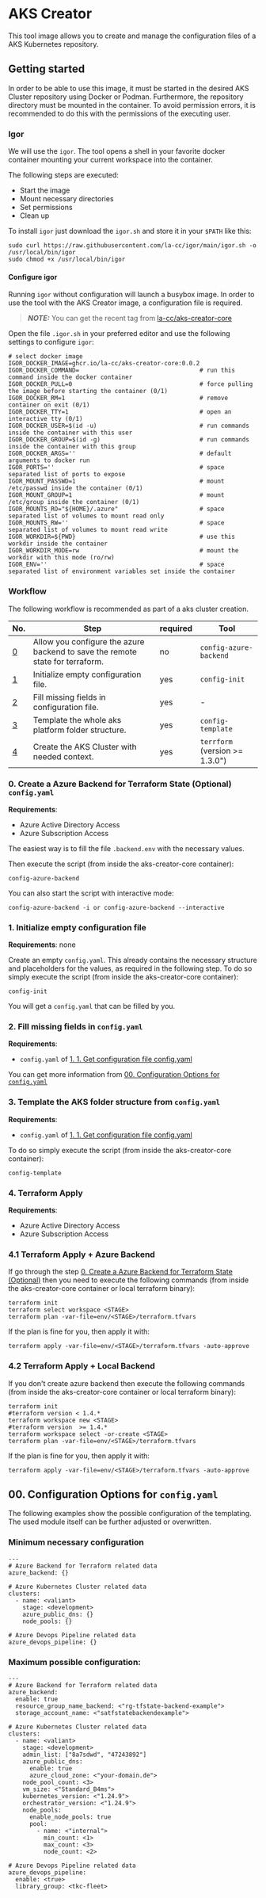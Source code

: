 # AKS Creator

This tool image allows you to create and manage the configuration files of a AKS Kubernetes repository.

## Getting started

In order to be able to use this image, it must be started in the desired AKS Cluster repository using Docker or Podman.
Furthermore, the repository directory must be mounted in the container.
To avoid permission errors, it is recommended to do this with the permissions of the executing user.

### Igor

We will use the `igor`.
The tool opens a shell in your favorite docker container mounting your current workspace into the container.

The following steps are executed:

- Start the image
- Mount necessary directories
- Set permissions
- Clean up

To install `igor` just download the `igor.sh` and store it in your `$PATH` like this:

    sudo curl https://raw.githubusercontent.com/la-cc/igor/main/igor.sh -o /usr/local/bin/igor
    sudo chmod +x /usr/local/bin/igor

#### Configure igor

Running `igor` without configuration will launch a busybox image. In order to use the tool with the AKS Creator image,
a configuration file is required.

> **_NOTE:_** You can get the recent tag from [la-cc/aks-creator-core](https://github.com/la-cc/aks-creator-core/tags)

Open the file `.igor.sh` in your preferred editor and use the following settings to configure `igor`:

    # select docker image
    IGOR_DOCKER_IMAGE=ghcr.io/la-cc/aks-creator-core:0.0.2
    IGOR_DOCKER_COMMAND=                                  # run this command inside the docker container
    IGOR_DOCKER_PULL=0                                    # force pulling the image before starting the container (0/1)
    IGOR_DOCKER_RM=1                                      # remove container on exit (0/1)
    IGOR_DOCKER_TTY=1                                     # open an interactive tty (0/1)
    IGOR_DOCKER_USER=$(id -u)                             # run commands inside the container with this user
    IGOR_DOCKER_GROUP=$(id -g)                            # run commands inside the container with this group
    IGOR_DOCKER_ARGS=''                                   # default arguments to docker run
    IGOR_PORTS=''                                         # space separated list of ports to expose
    IGOR_MOUNT_PASSWD=1                                   # mount /etc/passwd inside the container (0/1)
    IGOR_MOUNT_GROUP=1                                    # mount /etc/group inside the container (0/1)
    IGOR_MOUNTS_RO="${HOME}/.azure"                       # space separated list of volumes to mount read only
    IGOR_MOUNTS_RW=''                                     # space separated list of volumes to mount read write
    IGOR_WORKDIR=${PWD}                                   # use this workdir inside the container
    IGOR_WORKDIR_MODE=rw                                  # mount the workdir with this mode (ro/rw)
    IGOR_ENV=''                                           # space separated list of environment variables set inside the container

### Workflow

The following workflow is recommended as part of a aks cluster creation.

| No.                      | Step                                                                          | required | Tool                           |
| ------------------------ | ----------------------------------------------------------------------------- | -------- | ------------------------------ |
| [0](#ConfigAzureBackend) | Allow you configure the azure backend to save the remote state for terraform. | no       | `config-azure-backend`         |
| [1](#InitConfig)         | Initialize empty configuration file.                                          | yes      | `config-init`                  |
| [2](#FillMissing)        | Fill missing fields in configuration file.                                    | yes      | -                              |
| [3](#TemplateConfig)     | Template the whole aks platform folder structure.                             | yes      | `config-template`              |
| [4](#Terraform)          | Create the AKS Cluster with needed context.                                   | yes      | `terrform` (version >= 1.3.0") |

### <a id="ConfigAzureBackend"></a>0. Create a Azure Backend for Terraform State (Optional) `config.yaml`

**Requirements**:

- Azure Active Directory Access
- Azure Subscription Access

The easiest way is to fill the file `.backend.env` with the necessary values.

Then execute the script (from inside the aks-creator-core container):

    config-azure-backend

You can also start the script with interactive mode:

    config-azure-backend -i or config-azure-backend --interactive

### <a id="InitConfig"></a>1. Initialize empty configuration file

**Requirements**: none

Create an empty `config.yaml`.
This already contains the necessary structure and placeholders for the values, as required in the following step.
To do so simply execute the script (from inside the aks-creator-core container):

    config-init

You will get a `config.yaml` that can be filled by you.

### <a id="FillMissing"></a>2. Fill missing fields in `config.yaml`

**Requirements**:

- `config.yaml` of [1. 1. Get configuration file config.yaml](#GetConfig)

You can get more information from [00. Configuration Options for `config.yaml`](#ConfigOptions)

### <a id="TemplateConfig"></a>3. Template the AKS folder structure from `config.yaml`

**Requirements**:

- `config.yaml` of [1. 1. Get configuration file config.yaml](#GetConfig)

To do so simply execute the script (from inside the aks-creator-core container):

    config-template

### <a id="Terraform"></a>4. Terraform Apply

**Requirements**:

- Azure Active Directory Access
- Azure Subscription Access

### 4.1 Terraform Apply + Azure Backend

If go through the step [0. Create a Azure Backend for Terraform State (Optional)](#ConfigAzureBackend) then you need to execute the following commands (from inside the aks-creator-core container or local terraform binary):

    terraform init
    terraform select workspace <STAGE>
    terraform plan -var-file=env/<STAGE>/terraform.tfvars

If the plan is fine for you, then apply it with:

    terraform apply -var-file=env/<STAGE>/terraform.tfvars -auto-approve

### 4.2 Terraform Apply + Local Backend

If you don't create azure backend then execute the following commands (from inside the aks-creator-core container or local terraform binary):

    terraform init
    #terraform version < 1.4.*
    terraform workspace new <STAGE>
    #terraform version  >= 1.4.*
    terraform workspace select -or-create <STAGE>
    terraform plan -var-file=env/<STAGE>/terraform.tfvars

If the plan is fine for you, then apply it with:

    terraform apply -var-file=env/<STAGE>/terraform.tfvars -auto-approve

## <a id="ConfigOptions"></a>00. Configuration Options for `config.yaml`

The following examples show the possible configuration of the templating. The used module itself can be further adjusted or overwritten.

### Minimum necessary configuration

```
---
# Azure Backend for Terraform related data
azure_backend: {}

# Azure Kubernetes Cluster related data
clusters:
  - name: <valiant>
    stage: <development>
    azure_public_dns: {}
    node_pools: {}

# Azure Devops Pipeline related data
azure_devops_pipeline: {}
```

### Maximum possible configuration:

```
---
# Azure Backend for Terraform related data
azure_backend:
  enable: true
  resource_group_name_backend: <"rg-tfstate-backend-example">
  storage_account_name: <"satfstatebackendexample">

# Azure Kubernetes Cluster related data
clusters:
  - name: <valiant>
    stage: <development>
    admin_list: ["8a7sdwd", "47243892"]
    azure_public_dns:
      enable: true
      azure_cloud_zone: <"your-domain.de">
    node_pool_count: <3>
    vm_size: <"Standard_B4ms">
    kubernetes_version: <"1.24.9">
    orchestrator_version: <"1.24.9">
    node_pools:
      enable_node_pools: true
      pool:
        - name: <"internal">
          min_count: <1>
          max_count: <3>
          node_count: <2>

# Azure Devops Pipeline related data
azure_devops_pipeline:
  enable: <true>
  library_group: <tkc-fleet>
```
